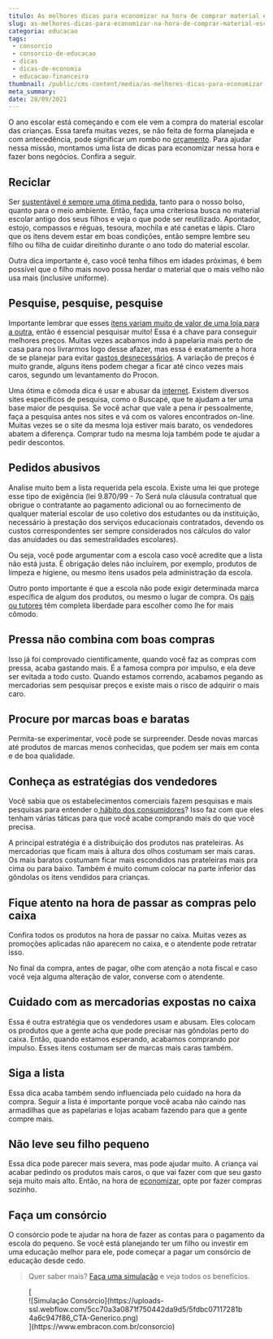 ```yaml
---
titulo: As melhores dicas para economizar na hora de comprar material escolar
slug: as-melhores-dicas-para-economizar-na-hora-de-comprar-material-escolar
categoria: educacao
tags:
 - consorcio
 - consorcio-de-educacao
 - dicas
 - dicas-de-economia
 - educacao-financeira
thumbnail: /public/cms-content/media/as-melhores-dicas-para-economizar-na-hora-de-comprar-material-escolar.jpg
meta_summary: 
date: 28/09/2021
---
```

O ano escolar está começando e com ele vem a compra do material escolar das crianças. Essa tarefa muitas vezes, se não feita de forma planejada e com antecedência, pode significar um rombo no [orçamento](https://www.embracon.com.br/blog/como-fazer-um-orcamento-familiar-sem-erro). Para ajudar nessa missão, montamos uma lista de dicas para economizar nessa hora e fazer bons negócios. Confira a seguir.

Reciclar
--------

Ser [sustentável é sempre uma ótima pedida](https://www.embracon.com.br/blog/conheca-o-consumo-consciente-e-saiba-por-que-ele-faz-bem-para-o-seu-bolso), tanto para o nosso bolso, quanto para o meio ambiente. Então, faça uma criteriosa busca no material escolar antigo dos seus filhos e veja o que pode ser reutilizado. Apontador, estojo, compassos e réguas, tesoura, mochila e até canetas e lápis. Claro que os itens devem estar em boas condições, então sempre lembre seu filho ou filha de cuidar direitinho durante o ano todo do material escolar.

Outra dica importante é, caso você tenha filhos em idades próximas, é bem possível que o filho mais novo possa herdar o material que o mais velho não usa mais (inclusive uniforme).

Pesquise, pesquise, pesquise
----------------------------

Importante lembrar que esses [itens variam muito de valor de uma loja para a outra](https://www.embracon.com.br/blog/10-importantes-dicas-para-economizar-nas-compras-de-casa), então é essencial pesquisar muito! Essa é a chave para conseguir melhores preços. Muitas vezes acabamos indo à papelaria mais perto de casa para nos livrarmos logo desse afazer, mas essa é exatamente a hora de se planejar para evitar [gastos desnecessários](https://www.embracon.com.br/blog/como-identificar-e-eliminar-gastos-desnecessarios). A variação de preços é muito grande, alguns itens podem chegar a ficar até cinco vezes mais caros, segundo um levantamento do Procon.

Uma ótima e cômoda dica é usar e abusar da [internet](https://www.embracon.com.br/blog/ead-a-educacao-a-distancia-e-para-voce). Existem diversos sites específicos de pesquisa, como o Buscapé, que te ajudam a ter uma base maior de pesquisa. Se você achar que vale a pena ir pessoalmente, faça a pesquisa antes nos sites e vá com os valores encontrados on-line. Muitas vezes se o site da mesma loja estiver mais barato, os vendedores abatem a diferença. Comprar tudo na mesma loja também pode te ajudar a pedir descontos.

Pedidos abusivos
----------------

Analise muito bem a lista requerida pela escola. Existe uma lei que protege esse tipo de exigência (lei 9.870/99 - 7o Será nula cláusula contratual que obrigue o contratante ao pagamento adicional ou ao fornecimento de qualquer material escolar de uso coletivo dos estudantes ou da instituição, necessário à prestação dos serviços educacionais contratados, devendo os custos correspondentes ser sempre considerados nos cálculos do valor das anuidades ou das semestralidades escolares).

Ou seja, você pode argumentar com a escola caso você acredite que a lista não está justa. É obrigação deles não incluírem, por exemplo, produtos de limpeza e higiene, ou mesmo itens usados pela administração da escola.

Outro ponto importante é que a escola não pode exigir determinada marca específica de algum dos produtos, ou mesmo o lugar de compra. Os [pais ou tutores](https://www.embracon.com.br/blog/como-ensinar-educacao-financeira-aos-filhos) têm completa liberdade para escolher como lhe for mais cômodo.

Pressa não combina com boas compras 
------------------------------------

Isso já foi comprovado cientificamente, quando você faz as compras com pressa, acaba gastando mais. É a famosa compra por impulso, e ela deve ser evitada a todo custo. Quando estamos correndo, acabamos pegando as mercadorias sem pesquisar preços e existe mais o risco de adquirir o mais caro.

Procure por marcas boas e baratas
---------------------------------

Permita-se experimentar, você pode se surpreender. Desde novas marcas até produtos de marcas menos conhecidas, que podem ser mais em conta e de boa qualidade.

Conheça as estratégias dos vendedores
-------------------------------------

Você sabia que os estabelecimentos comerciais fazem pesquisas e mais pesquisas para entender o[ hábito dos consumidores](https://www.embracon.com.br/blog/habitos-de-consumo-antes-durante-e-pos-pandemia)? Isso faz com que eles tenham várias táticas para que você acabe comprando mais do que você precisa.

A principal estratégia é a distribuição dos produtos nas prateleiras. As mercadorias que ficam mais à altura dos olhos costumam ser mais caras. Os mais baratos costumam ficar mais escondidos nas prateleiras mais pra cima ou para baixo. Também é muito comum colocar na parte inferior das gôndolas os itens vendidos para crianças.

Fique atento na hora de passar as compras pelo caixa
----------------------------------------------------

Confira todos os produtos na hora de passar no caixa. Muitas vezes as promoções aplicadas não aparecem no caixa, e o atendente pode retratar isso.

No final da compra, antes de pagar, olhe com atenção a nota fiscal e caso você veja alguma alteração de valor, converse com o atendente.

Cuidado com as mercadorias expostas no caixa
--------------------------------------------

Essa é outra estratégia que os vendedores usam e abusam. Eles colocam os produtos que a gente acha que pode precisar nas gôndolas perto do caixa. Então, quando estamos esperando, acabamos comprando por impulso. Esses itens costumam ser de marcas mais caras também.

Siga a lista 
-------------

Essa dica acaba também sendo influenciada pelo cuidado na hora da compra. Seguir a lista é importante porque você acaba não caindo nas armadilhas que as papelarias e lojas acabam fazendo para que a gente compre mais.

Não leve seu filho pequeno
--------------------------

Essa dica pode parecer mais severa, mas pode ajudar muito. A criança vai acabar pedindo os produtos mais caros, o que vai fazer com que seu gasto seja muito mais alto. Então, na hora de [economizar](https://www.embracon.com.br/blog/financas-da-familia-como-ensinar-os-filhos-a-economizar-dinheiro), opte por fazer compras sozinho.

Faça um consórcio
-----------------

O consórcio pode te ajudar na hora de fazer as contas para o pagamento da escola do pequeno. Se você está planejando ter um filho ou investir em uma educação melhor para ele, pode começar a pagar um consórcio de educação desde cedo.

> Quer saber mais? [Faça uma simulação](https://www.embracon.com.br/consorcio) e veja todos os benefícios.

<figure class="w-richtext-figure-type-image w-richtext-align-center">[<div>![Simulação Consórcio](https://uploads-ssl.webflow.com/5cc70a3a0871f750442da9d5/5fdbc07117281b4a6c947f86_CTA-Generico.png)</div>](https://www.embracon.com.br/consorcio)</figure>
